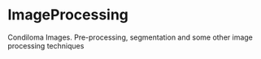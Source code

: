 # ImageProcessing
Condiloma Images. Pre-processing, segmentation and some other image processing techniques
